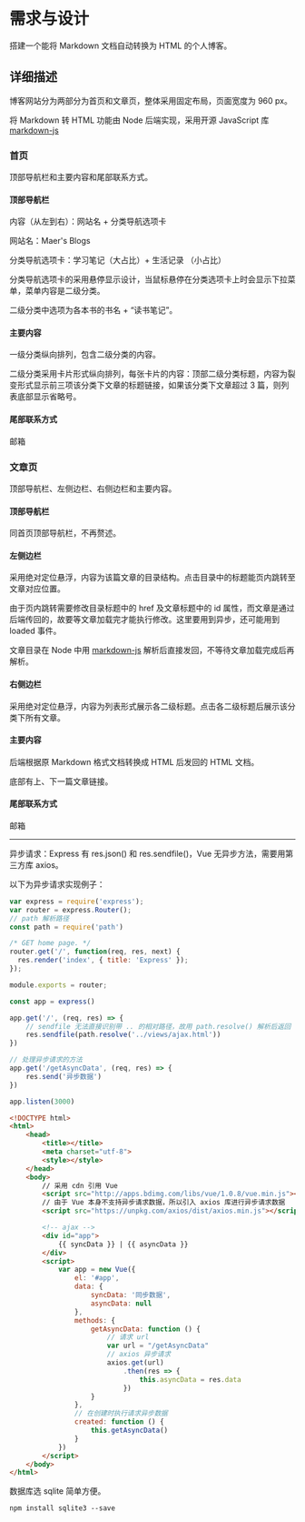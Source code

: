 #  需求与设计

搭建一个能将 Markdown 文档自动转换为 HTML 的个人博客。

##  详细描述

博客网站分为两部分为首页和文章页，整体采用固定布局，页面宽度为 960 px。

将 Markdown 转 HTML 功能由 Node 后端实现，采用开源 JavaScript 库 [markdown-js](https://github.com/evilstreak/markdown-js)

###  首页

顶部导航栏和主要内容和尾部联系方式。

####  顶部导航栏

内容（从左到右）：网站名 + 分类导航选项卡

网站名：Maer's Blogs

分类导航选项卡：学习笔记（大占比）+ 生活记录 （小占比）

分类导航选项卡的采用悬停显示设计，当鼠标悬停在分类选项卡上时会显示下拉菜单，菜单内容是二级分类。

二级分类中选项为各本书的书名 + “读书笔记”。

####  主要内容

一级分类纵向排列，包含二级分类的内容。

二级分类采用卡片形式纵向排列，每张卡片的内容：顶部二级分类标题，内容为裂变形式显示前三项该分类下文章的标题链接，如果该分类下文章超过 3 篇，则列表底部显示省略号。

#### 尾部联系方式

邮箱

###  文章页

顶部导航栏、左侧边栏、右侧边栏和主要内容。

####  顶部导航栏

同首页顶部导航栏，不再赘述。

####  左侧边栏

采用绝对定位悬浮，内容为该篇文章的目录结构。点击目录中的标题能页内跳转至文章对应位置。

由于页内跳转需要修改目录标题中的 href 及文章标题中的 id 属性，而文章是通过后端传回的，故要等文章加载完才能执行修改。这里要用到异步，还可能用到 loaded 事件。

文章目录在 Node 中用 [markdown-js](https://github.com/evilstreak/markdown-js) 解析后直接发回，不等待文章加载完成后再解析。

####  右侧边栏

采用绝对定位悬浮，内容为列表形式展示各二级标题。点击各二级标题后展示该分类下所有文章。

####  主要内容

后端根据原 Markdown 格式文档转换成 HTML 后发回的 HTML 文档。

底部有上、下一篇文章链接。

####  尾部联系方式

邮箱

---

异步请求：Express 有 res.json() 和 res.sendfile()，Vue 无异步方法，需要用第三方库 axios。

以下为异步请求实现例子：

```javascript
var express = require('express');
var router = express.Router();
// path 解析路径
const path = require('path')

/* GET home page. */
router.get('/', function(req, res, next) {
  res.render('index', { title: 'Express' });
});

module.exports = router;

const app = express()

app.get('/', (req, res) => {
	// sendfile 无法直接识别带 .. 的相对路径，故用 path.resolve() 解析后返回
	res.sendfile(path.resolve('../views/ajax.html'))
})

// 处理异步请求的方法
app.get('/getAsyncData', (req, res) => {
	res.send('异步数据')
})

app.listen(3000)
```

```html
<!DOCTYPE html>
<html>
	<head>
		<title></title>
		<meta charset="utf-8">
		<style></style>
	</head>
	<body>
		// 采用 cdn 引用 Vue
		<script src="http://apps.bdimg.com/libs/vue/1.0.8/vue.min.js"></script>
		// 由于 Vue 本身不支持异步请求数据，所以引入 axios 库进行异步请求数据
		<script src="https://unpkg.com/axios/dist/axios.min.js"></script>

		<!-- ajax -->
		<div id="app">
			{{ syncData }} | {{ asyncData }}
		</div>
		<script>
			var app = new Vue({
				el: '#app',
				data: {
					syncData: '同步数据',
					asyncData: null
				},
				methods: {
					getAsyncData: function () {
						// 请求 url 
						var url = "/getAsyncData"
						// axios 异步请求
						axios.get(url)
							.then(res => {
								this.asyncData = res.data
							})
					}
				},
				// 在创建时执行请求异步数据
				created: function () {
					this.getAsyncData()
				}
			})
		</script>
	</body>
</html>
```

数据库选 sqlite 简单方便。

```shell
npm install sqlite3 --save
```

